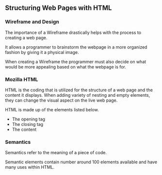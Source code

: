 ## Structuring Web Pages with HTML


### Wireframe and Design

The importance of a Wireframe drastically helps with the process to creating a web page.

It allows a programmer to brainstorm the webpage in a more organized fashion by giving it a physical image.

When creating a Wireframe the programmer must also decide on what would be more appealing based on what the webpage is for.



### Mozilla HTML

HTML is the coding that is utilized for the structure of a web page and the content it displays.
When adding variety of nesting and empty elements, they can change the visual aspect on the live web page.

HTML is made up of the elements listed below.
- The opening tag
- The closing tag
- The content



### Semantics

Semantics refer to the meaning of a piece of code.

Semantic elements contain number around 100 elements available and have many uses within HTML.